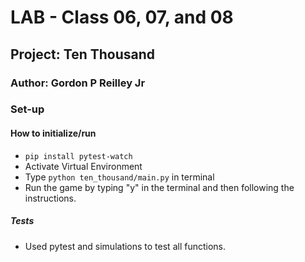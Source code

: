 # LAB - Class 06, 07, and 08
## Project: Ten Thousand
### Author: Gordon P Reilley Jr
### Set-up
#### How to initialize/run

- `pip install pytest-watch`
- Activate Virtual Environment
- Type `python ten_thousand/main.py` in terminal
- Run the game by typing "y" in the terminal and then following the instructions.

##### Tests

- Used pytest and simulations to test all functions.